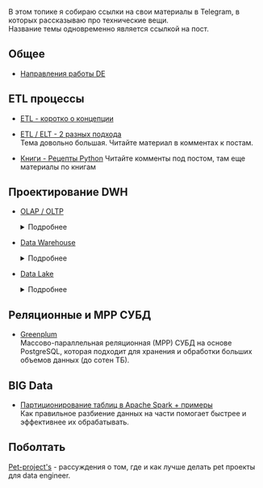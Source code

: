 В этом топике я собираю ссылки на свои материалы в Telegram, в которых рассказываю про технические вещи.\
Название темы одновременно является ссылкой на пост.

## Общее

* [Направления работы DE](https://t.me/kuzmin_dmitry91/41)

## ETL процессы

* [ETL - коротко о концепции](https://t.me/kuzmin_dmitry91/11)
* [ETL / ELT - 2 разных подхода](https://t.me/kuzmin_dmitry91/28)\
  Тема довольно большая. Читайте материал в комментах к постам.


* [Книги - Рецепты Python](https://t.me/kuzmin_dmitry91/34) 
Читайте комменты под постом, там еще материалы по книгам

## Проектирование DWH

* [OLAP / OLTP](https://t.me/kuzmin_dmitry91/13)
  <details>
  <summary>Подробнее</summary>
  
  **OLTP системы** (Online Transaction Processing) предназначены для оперативной обработки транзакций и обеспечивают высокую надежность и доступность 24/7. Они используются в повседневных операциях, таких как обработка платежей в магазинах или банках, где важна быстрая обработка запросов в микросекундах или миллисекундах. Пример OLTP — кассовый аппарат, который регистрирует каждую покупку и обновляет данные о товарных остатках.

  **OLAP системы** (Online Analytical Processing), напротив, используются для аналитики и построения сложных запросов, которые требуют работы с большими объемами исторических данных. Эти системы выполняют сложные запросы, которые часто объединяют данные из нескольких таблиц, и предназначены для анализа данных по различным параметрам, например, для отчетности по продажам за определенный период времени.

  Таким образом, OLTP системы ориентированы на быструю и надежную обработку транзакций, а OLAP системы — на глубокий анализ и обработку больших объемов данных для поддержки принятия бизнес-решений.

</details>


* [Data Warehouse](https://t.me/kuzmin_dmitry91/17)
  <details>
  <summary>Подробнее</summary>
  
  Аналитическое хранилище данных (Data Warehouse) — это система, состоящая из одной или нескольких машин, которая обеспечивает функции хранения и вычислений данных для аналитики. 

  Оно получает данные из источников, таких как OLTP-системы и файлы, и обрабатывает их через несколько слоев: 

  - **Primary Data Layer** (данные хранятся в исходном виде),
  - **Core Layer** (данные очищаются и агрегируются)
  - **Data Mart Layer** (создаются витрины данных для аналитики).

  На основе этих данных системы бизнес-аналитики (BI) строят отчеты и дашборды для бизнеса. Хранилища данных могут быть реализованы как локально, так и в облаке, что делает их легко масштабируемыми.

</details>

* [Data Lake](https://t.me/kuzmin_dmitry91/22)
  <details>
  <summary>Подробнее</summary>
  
  **Data Lake** — это хранилище для хранения неструктурированных и разнообразных данных, таких как видео, логи, и метрики, в их исходном формате. 

  Оно позволяет гибко добавлять новые типы данных и масштабироваться, но требует управления, чтобы избежать превращения в "Болото данных", где накапливаются неиспользуемые данные. 

  Data Lake подходит для обучения моделей машинного обучения, но данные в нем требуют дополнительной обработки перед использованием.
</details>

## Реляционные и МРР СУБД

* [Greenplum](https://t.me/kuzmin_dmitry91/49)\
Массово-параллельная реляционная (МРР) СУБД на основе PostgreSQL, которая подходит для хранения и обработки больших объемов данных (до сотен ТБ).

## BIG Data

* [Партиционирование таблиц в Apache Spark + примеры](https://t.me/kuzmin_dmitry91/54)\
   Как правильное разбиение данных на части помогает быстрее и эффективнее их обрабатывать.  


## Поболтать

[Pet-project's](https://t.me/kuzmin_dmitry91/50) - рассуждения о том, где и как лучше делать pet проекты для data engineer.